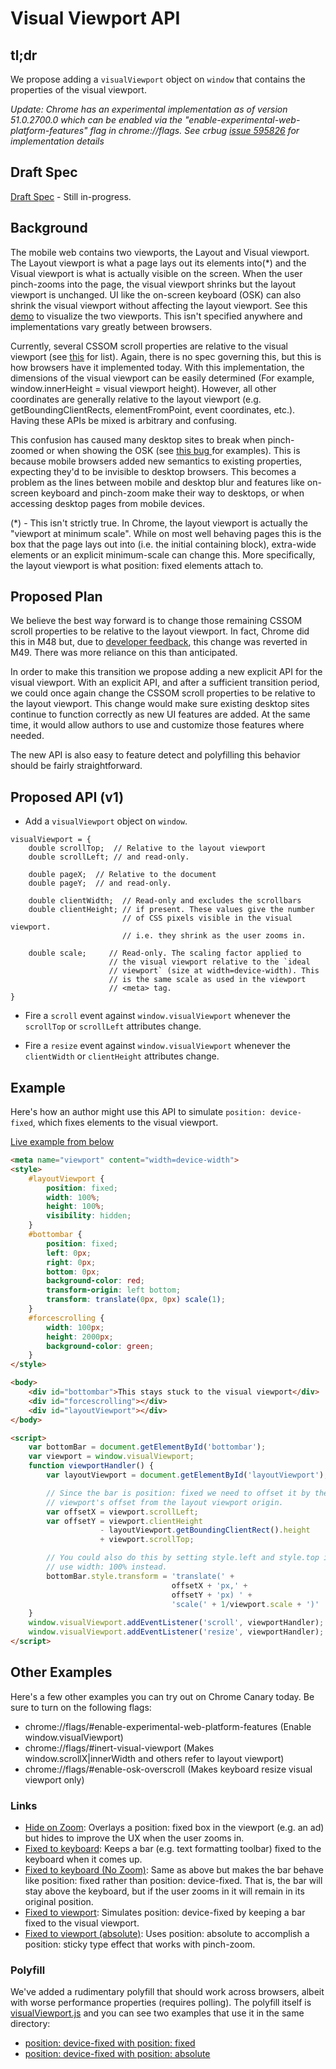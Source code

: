 # Visual Viewport API

## tl;dr

We propose adding a `visualViewport` object on `window` that contains the properties of the visual viewport.

_Update: Chrome has an experimental implementation as of version 51.0.2700.0 which can be enabled via the "enable-experimental-web-platform-features" flag in chrome://flags. See crbug [issue 595826](http://crbug.com/595826) for implementation details_

## Draft Spec

[Draft Spec](https://rawgit.com/WICG/ViewportAPI/master/index.html) - Still in-progress.

## Background

The mobile web contains two viewports, the Layout and Visual viewport. The Layout viewport is what a page lays out its elements into(*) and the Visual viewport is what is actually visible on the screen. When the user pinch-zooms into the page, the visual viewport shrinks but the layout viewport is unchanged. UI like the on-screen keyboard (OSK) can also shrink the visual viewport without affecting the layout viewport. See this [demo](http://bokan.ca/viewport/index.html) to visualize the two viewports. This isn't specified anywhere and implementations vary greatly between browsers.

Currently, several CSSOM scroll properties are relative to the visual viewport (see [this](https://docs.google.com/document/d/1ZzzvA_AuMDa_nlwIc9PdpzfIXsgrOZDixFvEFwrfXJM/edit#) for list). Again, there is no spec governing this, but this is how browsers have it implemented today. With this implementation, the dimensions of the visual viewport can be easily determined (For example, window.innerHeight = visual viewport height). However, all other coordinates are generally relative to the layout viewport (e.g. getBoundingClientRects, elementFromPoint, event coordinates, etc.). Having these APIs be mixed is arbitrary and confusing.

This confusion has caused many desktop sites to break when pinch-zoomed or when showing the OSK (see [this bug ](http://crbug.com/489206) for examples). This is because mobile browsers added new semantics to existing properties, expecting they'd to be invisible to desktop browsers. This becomes a problem as the lines between mobile and desktop blur and features like on-screen keyboard and pinch-zoom make their way to desktops, or when accessing desktop pages from mobile devices.

(*) - This isn't strictly true. In Chrome, the layout viewport is actually the "viewport at minimum scale". While on most well behaving pages this is the box that the page lays out into (i.e. the initial containing block), extra-wide elements or an explicit minimum-scale can change this. More specifically, the layout viewport is what position: fixed elements attach to.

## Proposed Plan

We believe the best way forward is to change those remaining CSSOM scroll properties to be relative to the layout viewport. In fact, Chrome did this in M48 but, due to [developer feedback](http://crbug.com/571297), this change was reverted in M49. There was more reliance on this than anticipated.

In order to make this transition we propose adding a new explicit API for the visual viewport. With an explicit API, and after a sufficient transition period, we could once again change the CSSOM scroll properties to be relative to the layout viewport. This change would make sure existing desktop sites continue to function correctly as new UI features are added. At the same time, it would allow authors to use and customize those features where needed.

The new API is also easy to feature detect and polyfilling this behavior should be fairly straightforward.

## Proposed API (v1)

  * Add a `visualViewport` object on `window`.

```
visualViewport = {
    double scrollTop;  // Relative to the layout viewport
    double scrollLeft; // and read-only.

    double pageX;  // Relative to the document
    double pageY;  // and read-only.

    double clientWidth;  // Read-only and excludes the scrollbars
    double clientHeight; // if present. These values give the number
                         // of CSS pixels visible in the visual viewport.
                         // i.e. they shrink as the user zooms in.

    double scale;     // Read-only. The scaling factor applied to
                      // the visual viewport relative to the `ideal
                      // viewport` (size at width=device-width). This
                      // is the same scale as used in the viewport
                      // <meta> tag.
}
```

  * Fire a `scroll` event against `window.visualViewport` whenever the `scrollTop` or `scrollLeft` attributes change.

  * Fire a `resize` event against `window.visualViewport` whenever the `clientWidth` or `clientHeight` attributes change.

## Example

Here's how an author might use this API to simulate `position: device-fixed`, which fixes elements to the visual viewport.

[Live example from below](https://rawgit.com/WICG/ViewportAPI/master/example.html)

```html
<meta name="viewport" content="width=device-width">
<style>
    #layoutViewport {
        position: fixed;
        width: 100%;
        height: 100%;
        visibility: hidden;
    }
    #bottombar {
        position: fixed;
        left: 0px;
        right: 0px;
        bottom: 0px;
        background-color: red;
        transform-origin: left bottom;
        transform: translate(0px, 0px) scale(1);
    }
    #forcescrolling {
        width: 100px;
        height: 2000px;
        background-color: green;
    }
</style>

<body>
    <div id="bottombar">This stays stuck to the visual viewport</div>
    <div id="forcescrolling"></div>
    <div id="layoutViewport"></div>
</body>

<script>
    var bottomBar = document.getElementById('bottombar');
    var viewport = window.visualViewport;
    function viewportHandler() {
        var layoutViewport = document.getElementById('layoutViewport');

        // Since the bar is position: fixed we need to offset it by the visual
        // viewport's offset from the layout viewport origin.
        var offsetX = viewport.scrollLeft;
        var offsetY = viewport.clientHeight
                    - layoutViewport.getBoundingClientRect().height
                    + viewport.scrollTop;

        // You could also do this by setting style.left and style.top if you
        // use width: 100% instead.
        bottomBar.style.transform = 'translate(' +
                                    offsetX + 'px,' +
                                    offsetY + 'px) ' +
                                    'scale(' + 1/viewport.scale + ')'
    }
    window.visualViewport.addEventListener('scroll', viewportHandler);
    window.visualViewport.addEventListener('resize', viewportHandler);
</script>
```
## Other Examples

Here's a few other examples you can try out on Chrome Canary today. Be sure to turn on the following flags:

  * chrome://flags/#enable-experimental-web-platform-features (Enable window.visualViewport)
  * chrome://flags/#inert-visual-viewport (Makes window.scrollX|innerWidth and others refer to layout viewport)
  * chrome://flags/#enable-osk-overscroll (Makes keyboard resize visual viewport only)

### Links

  * [Hide on Zoom](https://rawgit.com/WICG/ViewportAPI/master/examples/hide-on-zoom.html): Overlays a position: fixed
    box in the viewport (e.g. an ad) but hides to improve the UX when the user zooms in.
  * [Fixed to keyboard](https://rawgit.com/WICG/ViewportAPI/master/examples/fixed-to-keyboard.html): Keeps a bar (e.g.
    text formatting toolbar) fixed to the keyboard when it comes up.
  * [Fixed to keyboard (No Zoom)](https://rawgit.com/WICG/ViewportAPI/master/examples/fixed-to-keyboard-no-zoom.html):
    Same as above but makes the bar behave like position: fixed rather than position: device-fixed. That is, the
    bar will stay above the keyboard, but if the user zooms in it will remain in its original position.
  * [Fixed to viewport](https://rawgit.com/WICG/ViewportAPI/master/examples/fixed-to-viewport.html): Simulates position:
    device-fixed by keeping a bar fixed to the visual viewport.
  * [Fixed to viewport (absolute)](https://rawgit.com/WICG/ViewportAPI/master/examples/absolute-fixed-to-viewport.html):
    Uses position: absolute to accomplish a position: sticky type effect that works with pinch-zoom.

### Polyfill

  We've added a rudimentary polyfill that should work across browsers, albeit with worse
  performance properties (requires polling). The polyfill itself is
  [visualViewport.js](https://github.com/WICG/ViewportAPI/blob/master/polyfill/visualViewport.js)
  and you can see two examples that use it in the same directory:

  * [position: device-fixed with position: fixed](https://rawgit.com/WICG/ViewportAPI/master/polyfill/vvapi-fix.html)
  * [position: device-fixed with position: absolute](https://rawgit.com/WICG/ViewportAPI/master/polyfill/vvapi-abs.html)
